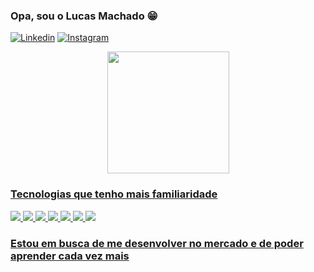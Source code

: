 ### Opa, sou o Lucas Machado 😁

[![Linkedin](https://img.shields.io/badge/LinkedIn-0077B5?style=for-the-badge&logo=linkedin&logoColor=white)](https://www.linkedin.com/in/lucas10/)
[![Instagram](https://img.shields.io/badge/Instagram-E4405F?style=for-the-badge&logo=instagram&logoColor=white)](https://www.instagram.com/_.machadolucas/)

<div align="center">
  <a href="https://github-readme-stats.vercel.app/api?username=lucasmsdev&show_icons=true&theme=dark">
   <a href="https://github.com/lucasmsdev">
   <img height="195em" src="https://github-readme-stats.vercel.app/api/top-langs/?username=lucasmsdev&theme=dark"/>
      </div>         


### Tecnologias que tenho mais familiaridade
![](https://img.shields.io/badge/HTML5-E34F26?style=for-the-badge&logo=html5&logoColor=white)
![](https://img.shields.io/badge/CSS-239120?&style=for-the-badge&logo=css3&logoColor=white)
![](https://img.shields.io/badge/JavaScript-F7DF1E?style=for-the-badge&logo=javascript&logoColor=black)
![](	https://img.shields.io/badge/PHP-777BB4?style=for-the-badge&logo=php&logoColor=white)
![](https://img.shields.io/badge/Ruby_on_Rails-CC0000?style=for-the-badge&logo=ruby-on-rails&logoColor=white)
![](https://img.shields.io/badge/Angular-DD0031?style=for-the-badge&logo=angular&logoColor=white)
![](https://img.shields.io/badge/Bootstrap-563D7C?style=for-the-badge&logo=bootstrap&logoColor=white)

### Estou em busca de me desenvolver no mercado e de poder aprender cada vez mais
